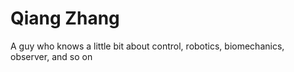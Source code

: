 # Qiang Zhang
A guy who knows a little bit about control, robotics, biomechanics, observer, and so on

